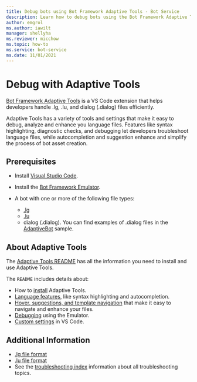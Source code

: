 ```yaml
---
title: Debug bots using Bot Framework Adaptive Tools - Bot Service
description: Learn how to debug bots using the Bot Framework Adaptive Tools Microsoft VS Code extension.
author: emgrol
ms.author: iawilt
manager: shellyha
ms.reviewer: micchow
ms.topic: how-to
ms.service: bot-service
ms.date: 11/01/2021
---
```


# Debug with Adaptive Tools

[Bot Framework Adaptive Tools](https://github.com/microsoft/BotBuilder-Samples/tree/main/experimental/adaptive-tool) is a VS Code extension that helps developers handle .lg, .lu, and dialog (.dialog) files efficiently.

Adaptive Tools has a variety of tools and settings that make it easy to debug, analyze and enhance you language files. Features like syntax highlighting, diagnostic checks, and debugging let developers troubleshoot language files, while autocompletion and suggestion enhance and simplify the process of bot asset creation.

## Prerequisites

- Install [Visual Studio Code](https://code.visualstudio.com/download).
- Install the [Bot Framework Emulator](https://github.com/Microsoft/BotFramework-Emulator/blob/master/README.md).

- A bot with one or more of the following file types:
  - [.lg](file-format/bot-builder-lg-file-format.md)
  - [.lu](file-format/bot-builder-lu-file-format.md)
  - dialog (.dialog). You can find examples of .dialog files in the [AdaptiveBot](https://github.com/microsoft/BotBuilder-Samples/tree/main/samples/csharp_dotnetcore/adaptive-dialog/21.AdaptiveBot-declarative) sample.

## About Adaptive Tools

The [Adaptive Tools README](https://github.com/microsoft/BotBuilder-Samples/tree/main/experimental/adaptive-tool-readme) has all the information you need to install and use Adaptive Tools.

The `README` includes details about:

- How to [install](https://github.com/microsoft/BotBuilder-Samples/tree/main/experimental/adaptive-tool-readme#getting-started) Adaptive Tools.
- [Language features](https://github.com/microsoft/BotBuilder-Samples/tree/main/experimental/adaptive-tool-readme#language-features), like syntax highlighting and autocompletion.
- [Hover, suggestions, and template navigation](https://github.com/microsoft/BotBuilder-Samples/tree/main/experimental/adaptive-tool-#hover-suggestions-and-navigation) that make it easy to navigate and enhance your files.
- [Debugging](https://github.com/microsoft/BotBuilder-Samples/tree/main/experimental/adaptive-tool-readme#debugging) using the Emulator.
- [Custom settings](https://github.com/microsoft/BotBuilder-Samples/tree/main/experimental/adaptive-tool-readme#adaptive-tool-settings) in VS Code.

## Additional Information

- [.lg file format](file-format/bot-builder-lg-file-format.md)
- [.lu file format](file-format/bot-builder-lu-file-format.md)
- See the [troubleshooting index](bot-service-troubleshoot-index.md) information about all troubleshooting topics.
